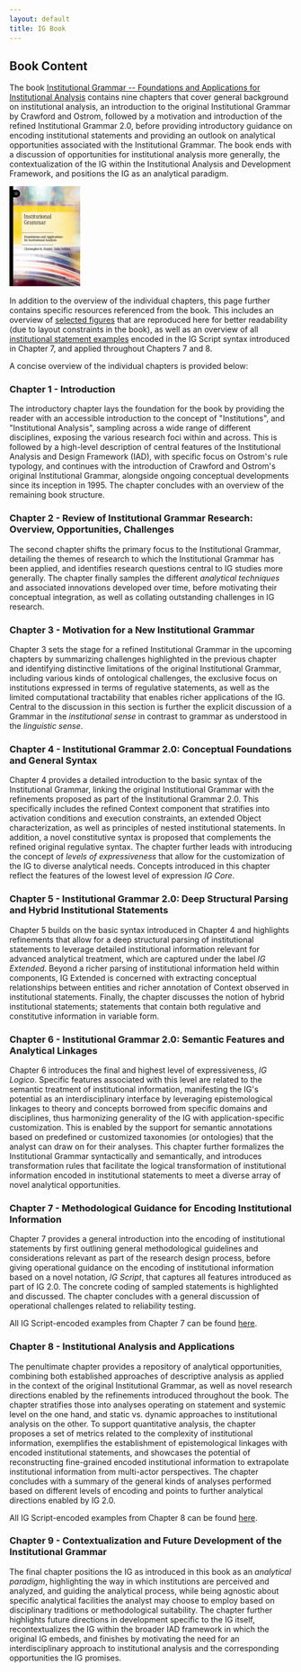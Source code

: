 ```yaml
---
layout: default
title: IG Book
---
```


## Book Content

The book <a href="https://doi.org/10.1007/978-3-030-86372-2">Institutional Grammar -- Foundations and Applications for Institutional Analysis</a> contains nine chapters that cover general background on institutional analysis, an introduction to the original Institutional Grammar by Crawford and Ostrom, followed by a motivation and introduction of the refined Institutional Grammar 2.0, before providing introductory guidance on encoding institutional statements and providing an outlook on analytical opportunities associated with the Institutional Grammar. The book ends with a discussion of opportunities for institutional analysis more generally, the contextualization of the IG within the Institutional Analysis and Development Framework, and positions the IG as an analytical paradigm. 

<a href="https://doi.org/10.1007/978-3-030-86372-2">
<img src="/figures/978-3-030-86372-2.jpg" width="25%">
</a>

In addition to the overview of the individual chapters, this page further contains specific resources referenced from the book. This includes an overview of [selected figures](book-figures.md) that are reproduced here for better readability (due to layout constraints in the book), as well as an overview of all [institutional statement examples](book-examples.md) encoded in the IG Script syntax introduced in Chapter 7, and applied throughout Chapters 7 and 8.

A concise overview of the individual chapters is provided below:

### Chapter 1 - Introduction

The introductory chapter lays the foundation for the book by providing the reader with an accessible introduction to the concept of "Institutions", and "Institutional Analysis", sampling across a wide range of different disciplines, exposing the various research foci within and across. This is followed by a high-level description of central features of the Institutional Analysis and Design Framework (IAD), with specific focus on Ostrom's rule typology, and continues with the introduction of Crawford and Ostrom's original Institutional Grammar, alongside ongoing conceptual developments since its inception in 1995. The chapter concludes with an overview of the remaining book structure.

### Chapter 2 - Review of Institutional Grammar Research: Overview, Opportunities, Challenges

The second chapter shifts the primary focus to the Institutional Grammar, detailing the themes of research to which the Institutional Grammar has been applied, and identifies research questions central to IG studies more generally. The chapter finally samples the different *analytical techniques* and associated innovations developed over time, before motivating their conceptual integration, as well as collating outstanding challenges in IG research. 

### Chapter 3 - Motivation for a New Institutional Grammar

Chapter 3 sets the stage for a refined Institutional Grammar in the upcoming chapters by summarizing challenges highlighted in the previous chapter and identifying distinctive limitations of the original Institutional Grammar, including various kinds of ontological challenges, the exclusive focus on institutions expressed in terms of regulative statements, as well as the limited computational tractability that enables richer applications of the IG. Central to the discussion in this section is further the explicit discussion of a Grammar in the *institutional sense* in contrast to grammar as understood in the *linguistic sense*.

### Chapter 4 - Institutional Grammar 2.0: Conceptual Foundations and General Syntax

Chapter 4 provides a detailed introduction to the basic syntax of the Institutional Grammar, linking the original Institutional Grammar with the refinements proposed as part of the Institutional Grammar 2.0. This specifically includes the refined Context component that stratifies into activation conditions and execution constraints, an extended Object characterization, as well as principles of nested institutional statements. In addition, a novel constitutive syntax is proposed that complements the refined original regulative syntax. The chapter further leads with introducing the concept of *levels of expressiveness* that allow for the customization of the IG to diverse analytical needs. Concepts introduced in this chapter reflect the features of the lowest level of expression *IG Core*.

### Chapter 5 - Institutional Grammar 2.0: Deep Structural Parsing and Hybrid Institutional Statements

Chapter 5 builds on the basic syntax introduced in Chapter 4 and highlights refinements that allow for a deep structural parsing of institutional statements to leverage detailed institutional information relevant for advanced analytical treatment, which are captured under the label *IG Extended*. Beyond a richer parsing of institutional information held within components, IG Extended is concerned with extracting conceptual relationships between entities and richer annotation of Context observed in institutional statements. Finally, the chapter discusses the notion of hybrid institutional statements; statements that contain both regulative and constitutive information in variable form. 

### Chapter 6 - Institutional Grammar 2.0: Semantic Features and Analytical Linkages

Chapter 6 introduces the final and highest level of expressiveness, *IG Logico*. Specific features associated with this level are related to the semantic treatment of institutional information, manifesting the IG's potential as an interdisciplinary interface by leveraging epistemological linkages to theory and concepts borrowed from specific domains and disciplines, thus harmonizing generality of the IG with application-specific customization. This is enabled by the support for semantic annotations based on predefined or customized taxonomies (or ontologies) that the analyst can draw on for their analyses. This chapter further formalizes the Institutional Grammar syntactically and semantically, and introduces transformation rules that facilitate the logical transformation of institutional information encoded in institutional statements to meet a diverse array of novel analytical opportunities. 

### Chapter 7 - Methodological Guidance for Encoding Institutional Information

Chapter 7 provides a general introduction into the encoding of institutional statements by first outlining general methodological guidelines and considerations relevant as part of the research design process, before giving operational guidance on the encoding of institutional information based on a novel notation, *IG Script*, that captures all features introduced as part of IG 2.0. The concrete coding of sampled statements is highlighted and discussed. The chapter concludes with a general discussion of operational challenges related to reliability testing. 

All IG Script-encoded examples from Chapter 7 can be found <a href="https://newinstitutionalgrammar.org/book-examples#ed1ch7">here</a>.

### Chapter 8 - Institutional Analysis and Applications

The penultimate chapter provides a repository of analytical opportunities, combining both established approaches of descriptive analysis as applied in the context of the original Institutional Grammar, as well as novel research directions enabled by the refinements introduced throughout the book. The chapter stratifies those into analyses operating on statement and systemic level on the one hand, and static vs. dynamic approaches to institutional analysis on the other. To support quantitative analysis, the chapter proposes a set of metrics related to the complexity of institutional information, exemplifies the establishment of epistemological linkages with encoded institutional statements, and showcases the potential of reconstructing fine-grained encoded institutional information to extrapolate institutional information from multi-actor perspectives. The chapter concludes with a summary of the general kinds of analyses performed based on different levels of encoding and points to further analytical directions enabled by IG 2.0.

All IG Script-encoded examples from Chapter 8 can be found <a href="https://newinstitutionalgrammar.org/book-examples#ed1ch8">here</a>.

### Chapter 9 - Contextualization and Future Development of the Institutional Grammar

The final chapter positions the IG as introduced in this book as an *analytical paradigm*, highlighting the way in which institutions are perceived and analyzed, and guiding the analytical process, while being agnostic about specific analytical facilities the analyst may choose to employ based on disciplinary traditions or methodological suitability. The chapter further highlights future directions in development specific to the IG itself, recontextualizes the IG within the broader IAD framework in which the original IG embeds, and finishes by motivating the need for an interdisciplinary approach to institutional analysis and the corresponding opportunities the IG promises.
